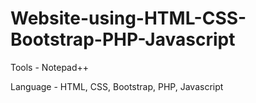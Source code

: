 # Website-using-HTML-CSS-Bootstrap-PHP-Javascript


  Tools - Notepad++
  
  Language - HTML, CSS, Bootstrap, PHP, Javascript
